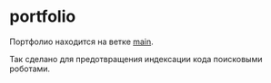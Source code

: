 # portfolio

Портфолио находится на ветке [main](https://github.com/z0rel/portfolio/tree/main).

Так сделано для предотвращения индексации кода поисковыми роботами.
